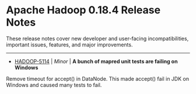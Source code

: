 
<!---
# Licensed to the Apache Software Foundation (ASF) under one
# or more contributor license agreements.  See the NOTICE file
# distributed with this work for additional information
# regarding copyright ownership.  The ASF licenses this file
# to you under the Apache License, Version 2.0 (the
# "License"); you may not use this file except in compliance
# with the License.  You may obtain a copy of the License at
#
#     http://www.apache.org/licenses/LICENSE-2.0
#
# Unless required by applicable law or agreed to in writing, software
# distributed under the License is distributed on an "AS IS" BASIS,
# WITHOUT WARRANTIES OR CONDITIONS OF ANY KIND, either express or implied.
# See the License for the specific language governing permissions and
# limitations under the License.
-->
# Apache Hadoop  0.18.4 Release Notes

These release notes cover new developer and user-facing incompatibilities, important issues, features, and major improvements.


---

* [HADOOP-5114](https://issues.apache.org/jira/browse/HADOOP-5114) | *Minor* | **A bunch of mapred unit tests are failing on Windows**

Remove timeout for accept() in DataNode. This made accept() fail in JDK on Windows and caused many tests to fail.




